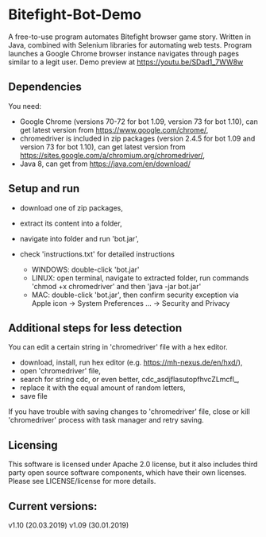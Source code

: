# Bitefight-Bot-Demo
A free-to-use program automates Bitefight browser game story. Written in Java, combined with Selenium libraries for automating web tests. Program launches a Google Chrome browser instance navigates through pages similar to a legit user. Demo preview at https://youtu.be/SDad1_7WW8w

## Dependencies
You need:
- Google Chrome (versions 70-72 for bot 1.09, version 73 for bot 1.10), can get latest version from https://www.google.com/chrome/,
- chromedriver is included in zip packages (version 2.4.5 for bot 1.09 and version 73 for bot 1.10), can get latest version from https://sites.google.com/a/chromium.org/chromedriver/,
- Java 8, can get from https://java.com/en/download/

## Setup and run 
- download one of zip packages, 
- extract its content into a folder,
- navigate into folder and run 'bot.jar', 
- check 'instructions.txt' for detailed instructions
  
  * WINDOWS: double-click 'bot.jar'
  * LINUX: open terminal, navigate to extracted folder, run commands 'chmod +x chromedriver' and then 'java -jar bot.jar'
  * MAC: double-click 'bot.jar', then confirm security exception via Apple icon -> System Preferences ... -> Security and Privacy

## Additional steps for less detection
You can edit a certain string in 'chromedriver' file with a hex editor.
- download, install, run hex editor (e.g. https://mh-nexus.de/en/hxd/),
- open 'chromedriver' file, 
- search for string cdc, or even better, cdc_asdjflasutopfhvcZLmcfl_,
- replace it with the equal amount of random letters,
- save file

If you have trouble with saving changes to 'chromedriver' file, close or kill 'chromedriver' process with task manager and retry saving.

## Licensing
This software is licensed under Apache 2.0 license, but it also includes third party open source software components, which have their own licenses. Please see LICENSE/license for more details.

## Current versions:
v1.10 (20.03.2019)
v1.09 (30.01.2019)
